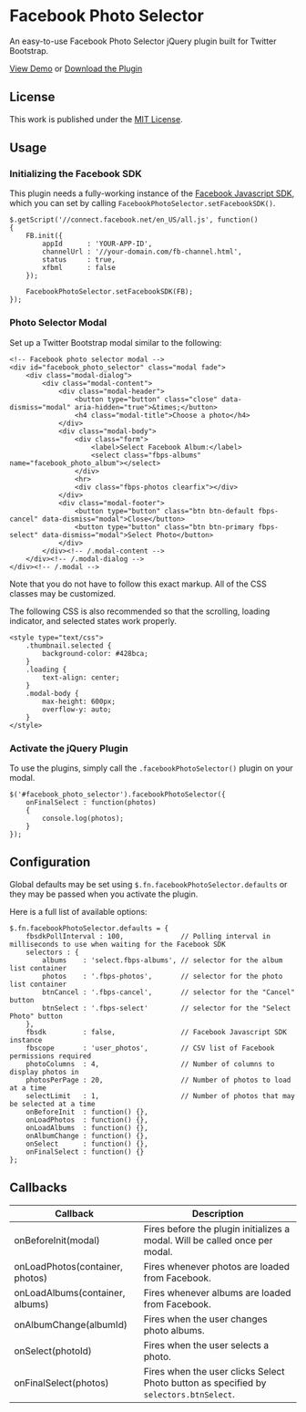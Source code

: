 # Facebook Photo Selector

An easy-to-use Facebook Photo Selector jQuery plugin built for Twitter Bootstrap.

[View Demo]() or [Download the Plugin]()

## License

This work is published under the [MIT License](http://opensource.org/licenses/MIT).

## Usage

### Initializing the Facebook SDK

This plugin needs a fully-working instance of the [Facebook Javascript SDK](), which you can set by calling `FacebookPhotoSelector.setFacebookSDK()`.

```
$.getScript('//connect.facebook.net/en_US/all.js', function()
{
	FB.init({
		appId      : 'YOUR-APP-ID',
		channelUrl : '//your-domain.com/fb-channel.html',
		status     : true,
		xfbml      : false
	});

	FacebookPhotoSelector.setFacebookSDK(FB);
});
```

### Photo Selector Modal

Set up a Twitter Bootstrap modal similar to the following:

```
<!-- Facebook photo selector modal -->
<div id="facebook_photo_selector" class="modal fade">
	<div class="modal-dialog">
		<div class="modal-content">
			<div class="modal-header">
				<button type="button" class="close" data-dismiss="modal" aria-hidden="true">&times;</button>
				<h4 class="modal-title">Choose a photo</h4>
			</div>
			<div class="modal-body">
				<div class="form">
					<label>Select Facebook Album:</label>
					<select class="fbps-albums" name="facebook_photo_album"></select>
				</div>
				<hr>
				<div class="fbps-photos clearfix"></div>
			</div>
			<div class="modal-footer">
				<button type="button" class="btn btn-default fbps-cancel" data-dismiss="modal">Close</button>
				<button type="button" class="btn btn-primary fbps-select" data-dismiss="modal">Select Photo</button>
			</div>
		</div><!-- /.modal-content -->
	</div><!-- /.modal-dialog -->
</div><!-- /.modal -->
```

Note that you do not have to follow this exact markup. All of the CSS classes may be customized.

The following CSS is also recommended so that the scrolling, loading indicator, and selected states work properly.

```
<style type="text/css">
	.thumbnail.selected {
		background-color: #428bca;
	}
	.loading {
		text-align: center;
	}
	.modal-body {
		max-height: 600px;
		overflow-y: auto;
	}
</style>
```

### Activate the jQuery Plugin

To use the plugins, simply call the `.facebookPhotoSelector()` plugin on your modal.

```
$('#facebook_photo_selector').facebookPhotoSelector({
	onFinalSelect : function(photos)
	{
		console.log(photos);
	}
});
```

## Configuration

Global defaults may be set using `$.fn.facebookPhotoSelector.defaults` or they may be passed when you activate the plugin.

Here is a full list of available options:

```
$.fn.facebookPhotoSelector.defaults = {
	fbsdkPollInterval : 100,              // Polling interval in milliseconds to use when waiting for the Facebook SDK
	selectors : {
		albums    : 'select.fbps-albums', // selector for the album list container
		photos    : '.fbps-photos',       // selector for the photo list container
		btnCancel : '.fbps-cancel',       // selector for the "Cancel" button
		btnSelect : '.fbps-select'        // selector for the "Select Photo" button
	},
	fbsdk         : false,                // Facebook Javascript SDK instance
	fbscope       : 'user_photos',        // CSV list of Facebook permissions required
	photoColumns  : 4,                    // Number of columns to display photos in
	photosPerPage : 20,                   // Number of photos to load at a time
	selectLimit   : 1,                    // Number of photos that may be selected at a time
	onBeforeInit  : function() {},
	onLoadPhotos  : function() {},
	onLoadAlbums  : function() {},
	onAlbumChange : function() {},
	onSelect      : function() {},
	onFinalSelect : function() {}
};
```

## Callbacks

Callback                        | Description
--------------------------------|--------------------------------------------------------------------------------------
onBeforeInit(modal)             | Fires before the plugin initializes a modal. Will be called once per modal.
onLoadPhotos(container, photos) | Fires whenever photos are loaded from Facebook.
onLoadAlbums(container, albums) | Fires whenever albums are loaded from Facebook.
onAlbumChange(albumId)          | Fires when the user changes photo albums.
onSelect(photoId)               | Fires when the user selects a photo.
onFinalSelect(photos)           | Fires when the user clicks Select Photo button as specified by `selectors.btnSelect`.

